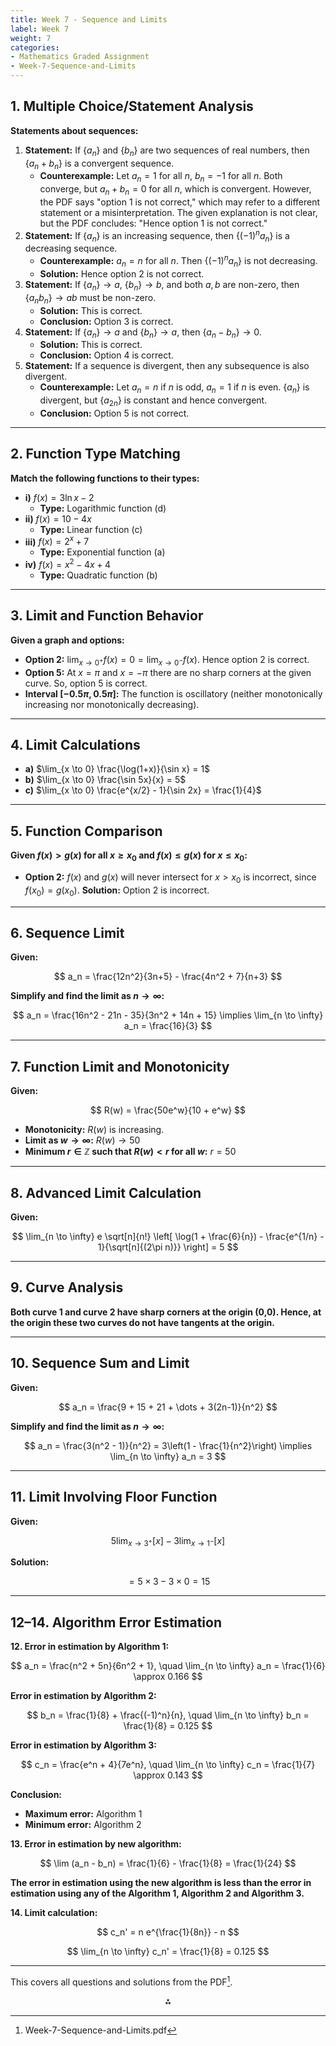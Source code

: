 ```yaml
---
title: Week 7 - Sequence and Limits
label: Week 7
weight: 7
categories:
- Mathematics Graded Assignment
- Week-7-Sequence-and-Limits
---
```


## 1. Multiple Choice/Statement Analysis

**Statements about sequences:**

1. **Statement:** If $\{a_n\}$ and $\{b_n\}$ are two sequences of real numbers, then $\{a_n + b_n\}$ is a convergent sequence.
    - **Counterexample:** Let $a_n = 1$ for all $n$, $b_n = -1$ for all $n$. Both converge, but $a_n + b_n = 0$ for all $n$, which is convergent. However, the PDF says "option 1 is not correct," which may refer to a different statement or a misinterpretation. The given explanation is not clear, but the PDF concludes: "Hence option 1 is not correct."
2. **Statement:** If $\{a_n\}$ is an increasing sequence, then $\{(-1)^n a_n\}$ is a decreasing sequence.
    - **Counterexample:** $a_n = n$ for all $n$. Then $\{(-1)^n a_n\}$ is not decreasing.
    - **Solution:** Hence option 2 is not correct.
3. **Statement:** If $\{a_n\} \to a$, $\{b_n\} \to b$, and both $a, b$ are non-zero, then $\{a_n b_n\} \to ab$ must be non-zero.
    - **Solution:** This is correct.
    - **Conclusion:** Option 3 is correct.
4. **Statement:** If $\{a_n\} \to a$ and $\{b_n\} \to a$, then $\{a_n - b_n\} \to 0$.
    - **Solution:** This is correct.
    - **Conclusion:** Option 4 is correct.
5. **Statement:** If a sequence is divergent, then any subsequence is also divergent.
    - **Counterexample:** Let $a_n = n$ if $n$ is odd, $a_n = 1$ if $n$ is even. $\{a_n\}$ is divergent, but $\{a_{2n}\}$ is constant and hence convergent.
    - **Conclusion:** Option 5 is not correct.

---

## 2. Function Type Matching

**Match the following functions to their types:**

- **i)** $f(x) = 3 \ln x - 2$
    - **Type:** Logarithmic function (d)
- **ii)** $f(x) = 10 - 4x$
    - **Type:** Linear function (c)
- **iii)** $f(x) = 2^x + 7$
    - **Type:** Exponential function (a)
- **iv)** $f(x) = x^2 - 4x + 4$
    - **Type:** Quadratic function (b)

---

## 3. Limit and Function Behavior

**Given a graph and options:**

- **Option 2:** $\lim_{x \to 0^+} f(x) = 0 = \lim_{x \to 0^-} f(x)$. Hence option 2 is correct.
- **Option 5:** At $x = \pi$ and $x = -\pi$ there are no sharp corners at the given curve. So, option 5 is correct.
- **Interval $[-0.5\pi, 0.5\pi]$:** The function is oscillatory (neither monotonically increasing nor monotonically decreasing).

---

## 4. Limit Calculations

- **a)** $\lim_{x \to 0} \frac{\log(1+x)}{\sin x} = 1$
- **b)** $\lim_{x \to 0} \frac{\sin 5x}{x} = 5$
- **c)** $\lim_{x \to 0} \frac{e^{x/2} - 1}{\sin 2x} = \frac{1}{4}$

---

## 5. Function Comparison

**Given $f(x) > g(x)$ for all $x \ge x_0$ and $f(x) \le g(x)$ for $x \le x_0$:**

- **Option 2:** $f(x)$ and $g(x)$ will never intersect for $x > x_0$ is incorrect, since $f(x_0) = g(x_0)$.
**Solution:** Option 2 is incorrect.

---

## 6. Sequence Limit

**Given:**

$$
a_n = \frac{12n^2}{3n+5} - \frac{4n^2 + 7}{n+3}
$$

**Simplify and find the limit as $n \to \infty$:**

$$
a_n = \frac{16n^2 - 21n - 35}{3n^2 + 14n + 15} \implies \lim_{n \to \infty} a_n = \frac{16}{3}
$$

---

## 7. Function Limit and Monotonicity

**Given:**

$$
R(w) = \frac{50e^w}{10 + e^w}
$$

- **Monotonicity:** $R(w)$ is increasing.
- **Limit as $w \to \infty$:** $R(w) \to 50$
- **Minimum $r \in \mathbb{Z}$ such that $R(w) < r$ for all $w$:** $r = 50$

---

## 8. Advanced Limit Calculation

**Given:**

$$
\lim_{n \to \infty} e \sqrt[n]{n!} \left[ \log(1 + \frac{6}{n}) - \frac{e^{1/n} - 1}{\sqrt[n]{(2\pi n)}} \right] = 5
$$

---

## 9. Curve Analysis

**Both curve 1 and curve 2 have sharp corners at the origin (0,0). Hence, at the origin these two curves do not have tangents at the origin.**

---

## 10. Sequence Sum and Limit

**Given:**

$$
a_n = \frac{9 + 15 + 21 + \dots + 3(2n-1)}{n^2}
$$

**Simplify and find the limit as $n \to \infty$:**

$$
a_n = \frac{3(n^2 - 1)}{n^2} = 3\left(1 - \frac{1}{n^2}\right) \implies \lim_{n \to \infty} a_n = 3
$$

---

## 11. Limit Involving Floor Function

**Given:**

$$
5 \lim_{x \to 3^+} [x] - 3 \lim_{x \to 1^-} [x]
$$

**Solution:**

$$
= 5 \times 3 - 3 \times 0 = 15
$$

---

## 12–14. Algorithm Error Estimation

**12. Error in estimation by Algorithm 1:**

$$
a_n = \frac{n^2 + 5n}{6n^2 + 1}, \quad \lim_{n \to \infty} a_n = \frac{1}{6} \approx 0.166
$$

**Error in estimation by Algorithm 2:**

$$
b_n = \frac{1}{8} + \frac{(-1)^n}{n}, \quad \lim_{n \to \infty} b_n = \frac{1}{8} = 0.125
$$

**Error in estimation by Algorithm 3:**

$$
c_n = \frac{e^n + 4}{7e^n}, \quad \lim_{n \to \infty} c_n = \frac{1}{7} \approx 0.143
$$

**Conclusion:**

- **Maximum error:** Algorithm 1
- **Minimum error:** Algorithm 2

**13. Error in estimation by new algorithm:**

$$
\lim (a_n - b_n) = \frac{1}{6} - \frac{1}{8} = \frac{1}{24}
$$

**The error in estimation using the new algorithm is less than the error in estimation using any of the Algorithm 1, Algorithm 2 and Algorithm 3.**

**14. Limit calculation:**

$$
c_n' = n e^{\frac{1}{8n}} - n
$$

$$
\lim_{n \to \infty} c_n' = \frac{1}{8} = 0.125
$$

---

This covers all questions and solutions from the PDF[^1].

<div style="text-align: center">⁂</div>

[^1]: Week-7-Sequence-and-Limits.pdf

[^2]: https://www.scribd.com/document/412243864/Chapter-1-Sequences-and-limits-pdf

[^3]: https://www.cimt.org.uk/projects/mepres/alevel/pure_ch13.pdf

[^4]: https://www.coursehero.com/file/70508664/Week-7-Workshop-Convergence-and-Divergence-of-Sequencespdf/

[^5]: https://www.math.columbia.edu/~ums/UMSProofsWeek4_2022.pdf

[^6]: https://www.nlpanthers.org/Downloads/chap122.pdf

[^7]: https://www.scribd.com/document/547511946/PRECAL-W7-9

[^8]: https://www.math.ucdavis.edu/~romik/teaching-pages/mat25-hw5solns.pdf

[^9]: https://personalpages.manchester.ac.uk/staff/mike.prest/SeqSerNotes1819.pdf

[^10]: https://www.lem.lu/pdf/trape/201920/STEVENS, Gabriel_(5C1)_SEQUENCES,%20THEIR%20APPLICATION%20AND%20USE%20IN%20THE%20FIELD%20OF%20MATHEMATICS.pdf

[^11]: https://math.mit.edu/~apm/ch03.pdf

